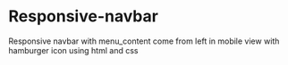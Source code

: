 # Responsive-navbar
Responsive navbar with menu_content come from left in mobile view with hamburger icon using html and css
